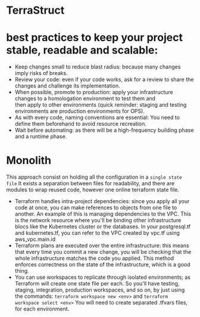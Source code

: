  # TerraStruct

 # best practices to keep your project stable, readable and scalable:

- Keep changes small to reduce blast radius: because many changes imply risks of breaks.
- Review your code: even if your code works, ask for a review to share the changes and challenge its implementation.
- When possible, promote to production: apply your infrastructure changes to a homologation environment to test them and   
  then apply to other environments (quick reminder: staging and testing environments are production environments for OPS).
- As with every code, naming conventions are essential: You need to define them beforehand to avoid resource recreation.
- Wait before automating: as there will be a high-frequency building phase and a runtime phase.

# Monolith
This approach consist on holding all the configuration in a ```single state file```
It exists a separation between files for readability, and there are modules to wrap reused code, however one online terraform state file.

- Terraform handles intra-project dependencies: since you apply all your code at once, you can make references to objects from one file to another. An example of this is managing dependencies to the VPC. This is the network resource where you'll be binding other infrastructure blocs like the Kubernetes cluster or the databases. In your postgresql.tf and kubernetes.tf, you can refer to the VPC created by vpc.tf using aws_vpc.main.id
- Terraform plans are executed over the entire infrastructure: this means that every time you commit a new change, you will be checking that the whole infrastructure matches the code you applied. This method enforces correctness on the state of the infrastructure, which is a good thing.
- You can use workspaces to replicate through isolated environments; as Terraform will create one state file per each. So you'll have testing, staging, integration, production workspaces, and so on, by just using the commands:
```terraform workspace new <env>``` and ```terraform workspace select <env>``` 
You will need to create separated .tfvars files, for each environment.